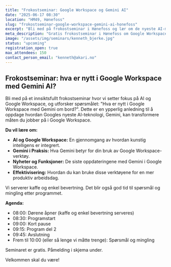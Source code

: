 ```yaml
---
title: "Frokostseminar: Google Workspace og Gemini AI"
date: "2025-06-17 08:30"
location: "HM49, Hønefoss"
slug: "frokostseminar-google-workspace-gemini-ai-honefoss"
excerpt: "Bli med på frokostseminar i Hønefoss og lær om de nyeste AI-mulighetene i Google Workspace med Gemini. Se hvordan du kan jobbe smartere!"
meta_description: "Gratis frokostseminar i Hønefoss om Google Workspace og Gemini AI. Oppdag hva som er nytt og hvordan AI kan effektivisere din arbeidshverdag."
image: "/assets/img/seminars/kenneth_bjerke.jpg"
status: "upcoming"
registration_open: true
max_attendees: 150
contact_person_email: "kenneth@akari.no"
---
```


## Frokostseminar: hva er nytt i Google Workspace med Gemini AI?

Bli med på et innsiktsfullt frokostseminar hvor vi setter fokus på AI og Google Workspace, og utforsker spørsmålet: "Hva er nytt i Google Workspace med Gemini om bord?". Dette er en ypperlig anledning til å oppdage hvordan Googles nyeste AI-teknologi, Gemini, kan transformere måten du jobber på i Google Workspace.

**Du vil lære om:**

* **AI og Google Workspace:** En gjennomgang av hvordan kunstig intelligens er integrert.
* **Gemini i Praksis:** Hva Gemini betyr for din bruk av Google Workspace-verktøy.
* **Nyheter og Funksjoner:** De siste oppdateringene med Gemini i Google Workspace.
* **Effektivisering:** Hvordan du kan bruke disse verktøyene for en mer produktiv arbeidsdag.

Vi serverer kaffe og enkel bevertning. Det blir også god tid til spørsmål og mingling etter programmet.

**Agenda:**

* 08:00: Dørene åpner (kaffe og enkel bevertning serveres)
* 08:30: Programstart
* 09:00: Kort pause
* 09:15: Program del 2
* 09:45: Avslutning
* Frem til 10:00 (eller så lenge vi måtte trenge): Spørsmål og mingling

Seminaret er gratis. Påmelding i skjema under.

Velkommen skal du være!
